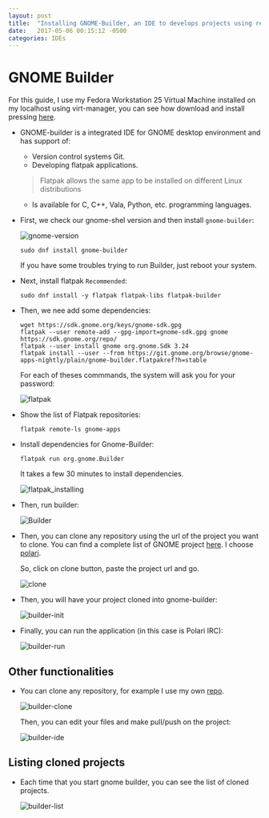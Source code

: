 ```yaml
---
layout: post
title:  "Installing GNOME-Builder, an IDE to develops projects using remote repositories."
date:   2017-05-06 00:15:12 -0500
categories: IDEs
---
```

# GNOME Builder

For this guide, I use my Fedora Workstation 25 Virtual Machine installed on my localhost using virt-manager, you can see how download and install pressing [here][vm-url].

* GNOME-builder is a integrated IDE for GNOME desktop environment and has support of:
  * Version control systems Git.  
  * Developing flatpak applications.  
  > Flatpak allows the same app to be installed on different Linux distributions
  * Is available for C, C++, Vala, Python, etc. programming languages.

* First, we check our gnome-shel version and then install `gnome-builder`:

  ![gnome-version][gnomeversion]

      sudo dnf install gnome-builder

  If you have some troubles trying to run Builder, just reboot your system.

* Next, install flatpak `Recommended`:

      sudo dnf install -y flatpak flatpak-libs flatpak-builder

* Then, we nee add some dependencies:

      wget https://sdk.gnome.org/keys/gnome-sdk.gpg
      flatpak --user remote-add --gpg-import=gnome-sdk.gpg gnome https://sdk.gnome.org/repo/
      flatpak --user install gnome org.gnome.Sdk 3.24
      flatpak install --user --from https://git.gnome.org/browse/gnome-apps-nightly/plain/gnome-builder.flatpakref?h=stable

  For each of theses commmands, the system will ask you for your password:

  ![flatpak][flatpak_url]

* Show the list of Flatpak repositories:

      flatpak remote-ls gnome-apps

* Install dependencies for Gnome-Builder:

      flatpak run org.gnome.Builder

  It takes a few 30 minutes to install dependencies.

  ![flatpak_installing][fpk_install]

* Then, run builder:

  ![Builder][GNOME-builder]

* Then, you can clone any repository using the url of the project you want to clone. You can find a complete list of GNOME project [here][project-list]. I choose [polari](https://git.gnome.org/browse/polari/).  

  So, click on clone button, paste the project url and go.

  ![clone][clonebutton]

* Then, you will have your project cloned into gnome-builder:

  ![builder-init][gnome-builder-init]

* Finally, you can run the application (in this case is Polari IRC):

  ![builder-run][gnome-builder-run]

## Other functionalities

* You can clone any repository, for example I use my own [repo][repo-url].

  ![builder-clone][builderClone]

  Then, you can edit your files and make pull/push on the project:
  
  ![builder-ide][builderIDE]

## Listing cloned projects

* Each time that you start gnome builder, you can see the list of cloned projects.

  ![builder-list][builderList]

[builderList]:        /assets/IDEs/GNOME-Builder/gnome-builder-list.png
[builderIDE]:         /assets/IDEs/GNOME-Builder/gnome-builder-own-repo.png
[builderClone]:       /assets/IDEs/GNOME-Builder/gnome-builder-clone.png
[repo-url]:           https://github.com/Jenazad/developConfig/
[gnome-builder-init]: /assets/IDEs/GNOME-Builder/gnome-builder-init.png
[gnome-builder-run]: /assets/IDEs/GNOME-Builder/gnome-builder-run.png
[fpk_install]:        /assets/IDEs/GNOME-Builder/flatpak_installing.png
[vm-url]:             /blog/virtual-machines/2017/03/20/Using-Virt-Manager-Tool
[flatpak_url]:        /assets/IDEs/GNOME-Builder/flatpak_exe.png
[clonebutton]:        /assets/IDEs/GNOME-Builder/gnome-builder-polari.png
[project-list]:       https://git.gnome.org/browse/
[gnomeversion]:       /assets/graphicalShell/GNOME/gnome-version.png
[GNOME-builder]:      /assets/IDEs/GNOME-Builder/gnome-builder.png
